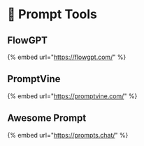 # 🚕 Prompt Tools

## FlowGPT

{% embed url="https://flowgpt.com/" %}

## PromptVine

{% embed url="https://promptvine.com/" %}

## Awesome Prompt

{% embed url="https://prompts.chat/" %}
